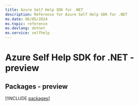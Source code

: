 ```yaml
---
title: Azure Self Help SDK for .NET
description: Reference for Azure Self Help SDK for .NET
ms.date: 06/05/2024
ms.topic: reference
ms.devlang: dotnet
ms.service: selfhelp
---
```

# Azure Self Help SDK for .NET - preview
## Packages - preview
[!INCLUDE [packages](self-help-index.md)]